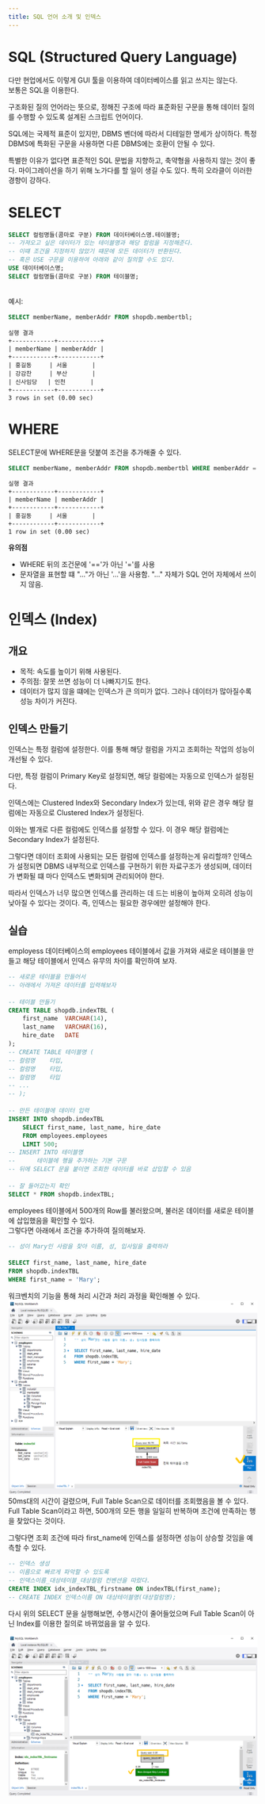 ```yaml
---
title: SQL 언어 소개 및 인덱스
---
```


# SQL (Structured Query Language)
다만 현업에서도 이렇게 GUI 툴을 이용하여 데이터베이스를 읽고 쓰지는 않는다.  
보통은 SQL을 이용한다.

구조화된 질의 언어라는 뜻으로, 정해진 구조에 따라 표준화된 구문을 통해 데이터 질의를 수행할 수 있도록 설계된 스크립트 언어이다.

SQL에는 국제적 표준이 있지만, DBMS 벤더에 따라서 디테일한 명세가 상이하다. 특정 DBMS에 특화된 구문을 사용하면 다른 DBMS에는 호환이 안될 수 있다.

특별한 이유가 없다면 표준적인 SQL 문법을 지향하고, 축약형을 사용하지 않는 것이 좋다. 마이그레이션을 하기 위해 노가다를 할 일이 생길 수도 있다. 특히 오라클이 이러한 경향이 강하다.

# SELECT
```sql
SELECT 컬럼명들(콤마로 구분) FROM 데이터베이스명.테이블명;
-- 가져오고 싶은 데이터가 있는 테이블명과 해당 컬럼을 지정해준다.
-- 이떄 조건을 지정하지 않았기 떄문에 모든 데이터가 반환된다.
-- 혹은 USE 구문을 이용하여 아래와 같이 질의할 수도 있다.
USE 데이터베이스명;
SELECT 컬럼명들(콤마로 구분) FROM 테이블명;
```

&nbsp;  
예시:

```sql
SELECT memberName, memberAddr FROM shopdb.membertbl;
```
```
실행 결과
+------------+------------+
| memberName | memberAddr |
+------------+------------+
| 홍길동     | 서울       |
| 강감찬     | 부산       |
| 신사임당   | 인천       |
+------------+------------+
3 rows in set (0.00 sec)
```

# WHERE
SELECT문에 WHERE문을 덧붙여 조건을 추가해줄 수 있다.

```sql
SELECT memberName, memberAddr FROM shopdb.membertbl WHERE memberAddr = '서울';
```
```
실행 결과
+------------+------------+
| memberName | memberAddr |
+------------+------------+
| 홍길동     | 서울       |
+------------+------------+
1 row in set (0.00 sec)
```

**유의점**  
- WHERE 뒤의 조건문에 '=='가 아닌 '='를 사용
- 문자열을 표현할 떄 "..."가 아닌 '...'을 사용함. "..." 자체가 SQL 언어 자체에서 쓰이지 않음.

# 인덱스 (Index)
## 개요
- 목적: 속도를 높이기 위해 사용된다.
- 주의점: 잘못 쓰면 성능이 더 나빠지기도 한다.
- 데이터가 많지 않을 떄에는 인덱스가 큰 의미가 없다. 그러나 데이터가 많아질수록 성능 차이가 커진다.

## 인덱스 만들기
인덱스는 특정 컬럼에 설정한다. 이를 통해 해당 컬럼을 가지고 조회하는 작업의 성능이 개선될 수 있다.

다만, 특정 컬럼이 Primary Key로 설정되면, 해당 컬럼에는 자동으로 인덱스가 설정된다.  

인덱스에는 Clustered Index와 Secondary Index가 있는데, 위와 같은 경우 해당 컬럼에는 자동으로 Clustered Index가 설정된다.

이와는 별개로 다른 컬럼에도 인덱스를 설정할 수 있다. 이 경우 해당 컬럼에는 Secondary Index가 설정된다.

그렇다면 데이터 조회에 사용되는 모든 컬럼에 인덱스를 설정하는게 유리할까? 인덱스가 설정되면 DBMS 내부적으로 인덱스를 구현하기 위한 자료구조가 생성되며, 데이터가 변화될 떄 마다 인덱스도 변화되며 관리되어야 한다.

따라서 인덱스가 너무 많으면 인덱스를 관리하는 데 드는 비용이 높아져 오히려 성능이 낮아질 수 있다는 것이다. 즉, 인덱스는 필요한 경우에만 설정해야 한다.

## 실습
employess 데이터베이스의 employees 테이블에서 값을 가져와 새로운 테이블을 만들고 해당 테이블에서 인덱스 유무의 차이를 확인하여 보자.

```sql
-- 새로운 테이블을 만들어서
-- 아래에서 가져온 데이터를 입력해보자

-- 테이블 만들기
CREATE TABLE shopdb.indexTBL (
	first_name  VARCHAR(14),
    last_name   VARCHAR(16),
    hire_date   DATE
);
-- CREATE TABLE 테이블명 (
-- 컬럼명    타입,
-- 컬럼명    타입,
-- 컬럼명    타입
-- ...
-- );

-- 만든 테이블에 데이터 입력
INSERT INTO shopdb.indexTBL
	SELECT first_name, last_name, hire_date
    FROM employees.employees
    LIMIT 500;
-- INSERT INTO 테이블명
--      테이블에 행을 추가하는 기본 구문
-- 뒤에 SELECT 문을 붙이면 조회한 데이터를 바로 삽입할 수 있음

-- 잘 들어갔는지 확인
SELECT * FROM shopdb.indexTBL;
```

employees 테이블에서 500개의 Row를 불러왔으며, 불러온 데이터를 새로운 테이블에 삽입했음을 확인할 수 있다.  
그렇다면 아래에서 조건을 추가하여 질의해보자.

```sql
-- 성이 Mary인 사람을 찾아 이름, 성, 입사일을 출력하라

SELECT first_name, last_name, hire_date
FROM shopdb.indexTBL
WHERE first_name = 'Mary';
```

워크벤치의 기능을 통해 처리 시간과 처리 과정을 확인해볼 수 있다.  
![Query Previous Index](Assets/query_prev_index.png)  
50ms대의 시간이 걸렸으며, Full Table Scan으로 데이터를 조회했음을 볼 수 있다. Full Table Scan이라고 하면, 500개의 모든 행을 일일히 반복하며 조건에 만족하는 행을 찾았다는 것이다.

그렇다면 조회 조건에 따라 first_name에 인덱스를 설정하면
성능이 상승할 것임을 예측할 수 있다.

```sql
-- 인덱스 생성
-- 이름으로 빠르게 파악할 수 있도록
-- 인덱스이름_대상테이블_대상컬럼 컨벤션을 따랐다.
CREATE INDEX idx_indexTBL_firstname ON indexTBL(first_name);
-- CREATE INDEX 인덱스이름 ON 대상테이블명(대상컬럼명);
```

다시 위의 SELECT 문을 실행해보면, 수행시간이 줄어들었으며 Full Table Scan이 아닌 Index를 이용한 질의로 바뀌었음을 알 수 있다.

![Query After Index](Assets/query_after_index.png)